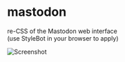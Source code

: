 # mastodon

re-CSS of the Mastodon web interface  
(use StyleBot in your browser to apply)

![Screenshot](https://i.imgur.com/f7ul3ld.png)
